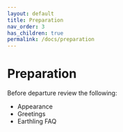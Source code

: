 ```yaml
---
layout: default
title: Preparation
nav_order: 3
has_children: true
permalink: /docs/preparation
---
```


# Preparation
Before departure review the following:

- Appearance
- Greetings
- Earthling FAQ
